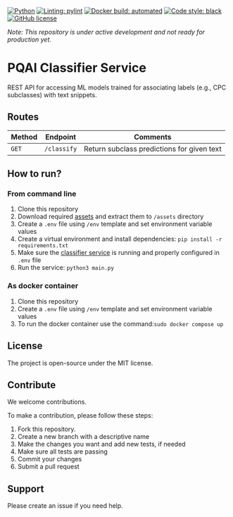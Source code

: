 [![Python](https://img.shields.io/badge/python-v3.8-blue)](https://www.python.org/)
[![Linting: pylint](https://img.shields.io/badge/linting-pylint-yellowgreen)](https://github.com/PyCQA/pylint)
[![Docker build: automated](https://img.shields.io/badge/docker%20build-automated-066da5)](https://www.docker.com/)
[![Code style: black](https://img.shields.io/badge/code%20style-black-000000.svg)](https://github.com/psf/black)
[![GitHub license](https://img.shields.io/github/license/pqaidevteam/pqai?style=plastic)](https://github.com/pqaidevteam/pqai/blob/master/LICENSE)

_Note: This repository is under active development and not ready for production yet._

# PQAI Classifier Service

REST API for accessing ML models trained for associating labels (e.g., CPC subclasses) with
text snippets.

## Routes

| Method | Endpoint    | Comments                                   |
| ------ | ----------- | ------------------------------------------ |
| `GET`  | `/classify` | Return subclass predictions for given text |

## How to run?

### From command line

1. Clone this repository
1. Download required [assets](https://s3.amazonaws.com/pqai.s3/public/assets-pqai-classifier.zip) and extract them to `/assets` directory
1. Create a `.env` file using `/env` template and set environment variable values
1. Create a virtual environment and install dependencies: `pip install -r requirements.txt`
1. Make sure the [classifier service](https://github.com/pqaidevteam/pqai-classifier) is running and properly configured in `.env` file
1. Run the service: `python3 main.py`

### As docker container

1. Clone this repository
1. Create a `.env` file using `/env` template and set environment variable values
1. To run the docker container use the command:`sudo docker compose up`

## License

The project is open-source under the MIT license.

## Contribute

We welcome contributions.

To make a contribution, please follow these steps:

1. Fork this repository.
2. Create a new branch with a descriptive name
3. Make the changes you want and add new tests, if needed
4. Make sure all tests are passing
5. Commit your changes
6. Submit a pull request

## Support

Please create an issue if you need help.
